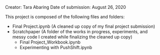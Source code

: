 Creator: Tara Abaring
Date of submission: August 26, 2020

This project is composed of the following files and folders:
- Final Project.ipynb (A cleaned up copy of my final project submission)
- Scratchpaper (A folder of the works in progress, experiments, and messy code I created while finalizing the cleaned up copy)
    - Final Project_Workbook.ipynb
    - Experimenting with PushShift.ipynb